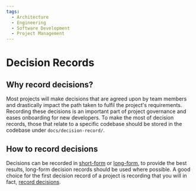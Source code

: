 ```yaml
---
tags:
  - Architecture
  - Engineering
  - Software Development
  - Project Management
---
```


# Decision Records

## Why record decisions?

Most projects will make decisions that are agreed upon by team members and drastically impact the path taken to fulfil
the project's requirements. Recording these decisions is an important part of project governance and eases onboarding
for new developers. To make the most of decision records, those that relate to a specific codebase should be stored in
the codebase under `docs/decision-record/`.

## How to record decisions

Decisions can be recorded in [short-form](./examples/short.md) or [long-form](./examples/long.md), to provide the best 
results, long-form decision records should be used where possible. A good choice for the first decision record of a 
project is recording that you will in fact, [record decisions](./examples/0001-record-decisions-using-madr.md).
